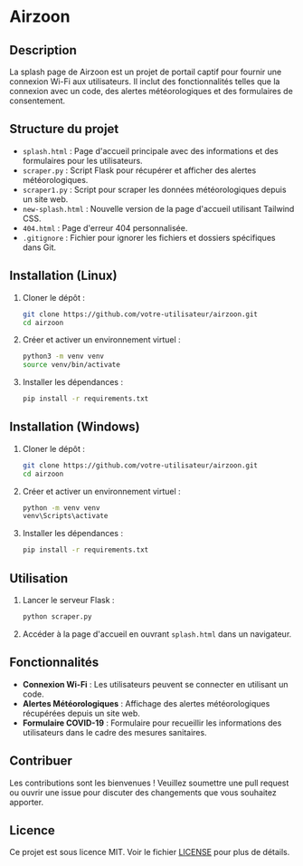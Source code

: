 # Airzoon

## Description
La splash page de Airzoon est un projet de portail captif pour fournir une connexion Wi-Fi aux utilisateurs. Il inclut des fonctionnalités telles que la connexion avec un code, des alertes météorologiques et des formulaires de consentement.

## Structure du projet
- `splash.html` : Page d'accueil principale avec des informations et des formulaires pour les utilisateurs.
- `scraper.py` : Script Flask pour récupérer et afficher des alertes météorologiques.
- `scraper1.py` : Script pour scraper les données météorologiques depuis un site web.
- `new-splash.html` : Nouvelle version de la page d'accueil utilisant Tailwind CSS.
- `404.html` : Page d'erreur 404 personnalisée.
- `.gitignore` : Fichier pour ignorer les fichiers et dossiers spécifiques dans Git.

## Installation (Linux)
1. Cloner le dépôt :
    ```bash
    git clone https://github.com/votre-utilisateur/airzoon.git
    cd airzoon
    ```

2. Créer et activer un environnement virtuel :
    ```bash
    python3 -m venv venv
    source venv/bin/activate
    ```

3. Installer les dépendances :
    ```bash
    pip install -r requirements.txt
    ```

## Installation (Windows)
1. Cloner le dépôt :
    ```bash
    git clone https://github.com/votre-utilisateur/airzoon.git
    cd airzoon
    ```

2. Créer et activer un environnement virtuel :
    ```bash
    python -m venv venv
    venv\Scripts\activate
    ```

3. Installer les dépendances :
    ```bash
    pip install -r requirements.txt
    ```

## Utilisation
1. Lancer le serveur Flask :
    ```bash
    python scraper.py
    ```

2. Accéder à la page d'accueil en ouvrant `splash.html` dans un navigateur.

## Fonctionnalités
- **Connexion Wi-Fi** : Les utilisateurs peuvent se connecter en utilisant un code.
- **Alertes Météorologiques** : Affichage des alertes météorologiques récupérées depuis un site web.
- **Formulaire COVID-19** : Formulaire pour recueillir les informations des utilisateurs dans le cadre des mesures sanitaires.

## Contribuer
Les contributions sont les bienvenues ! Veuillez soumettre une pull request ou ouvrir une issue pour discuter des changements que vous souhaitez apporter.

## Licence
Ce projet est sous licence MIT. Voir le fichier [LICENSE](LICENSE) pour plus de détails.
